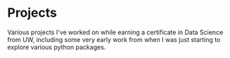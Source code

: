 # Projects
Various projects I've worked on while earning a certificate in Data Science from UW, including some very early work from when I was just starting to explore various python packages. 
